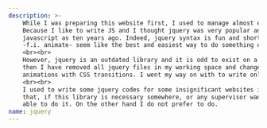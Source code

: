 ```yaml
---
description: >-
    While I was preparing this website first, I used to manage almost entire site with jquery.
    Because I like to write JS and I thought jquery was very popular and as better way to use
    javascript as ten years ago. Indeed, jquery syntax is fun and short, and some of its functions
    -f.i. animate- seem like the best and easiest way to do something on a page.
    <br><br>
    However, jquery is an outdated library and it is odd to exist on a modern website now. Since
    then I have removed all jquery files in my working space and changed my mindset into create
    animations with CSS transitions. I went my way on with to write only native javascript also.
    <br><br>
    I used to write some jquery codes for some insignificant websites in the past. Now I can say
    that, if this library is necessary somewhere, or any supervisor wants me to write this, I am
    able to do it. On the other hand I do not prefer to do.
name: jquery
---
```

